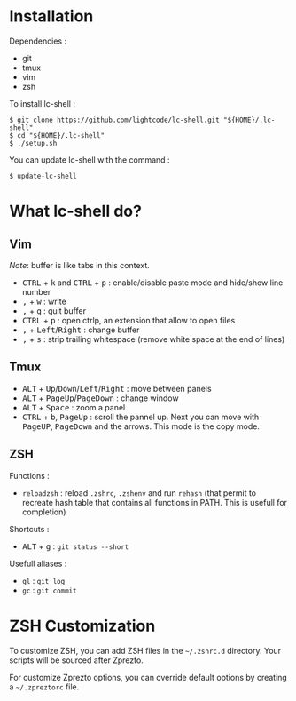 Installation
============

Dependencies :

* git
* tmux
* vim
* zsh


To install lc-shell :

```console
$ git clone https://github.com/lightcode/lc-shell.git "${HOME}/.lc-shell"
$ cd "${HOME}/.lc-shell"
$ ./setup.sh
```

You can update lc-shell with the command :

```console
$ update-lc-shell
```


What lc-shell do?
=================

Vim
---

*Note*: buffer is like tabs in this context.

* <kbd>CTRL</kbd> + <kbd>k</kbd> and <kbd>CTRL</kbd> + <kbd>p</kbd> : enable/disable paste mode and hide/show line number
* <kbd>,</kbd> + <kbd>w</kbd> : write
* <kbd>,</kbd> + <kbd>q</kbd> : quit buffer
* <kbd>CTRL</kbd> + <kbd>p</kbd> : open ctrlp, an extension that allow to open files
* <kbd>,</kbd> + <kbd>Left</kbd>/<kbd>Right</kbd> : change buffer
* <kbd>,</kbd> + <kbd>s</kbd> : strip trailing whitespace (remove white space at the end of lines)


Tmux
----

* <kbd>ALT</kbd> + <kbd>Up</kbd>/<kbd>Down</kbd>/<kbd>Left</kbd>/<kbd>Right</kbd> : move between panels
* <kbd>ALT</kbd> + <kbd>PageUp</kbd>/<kbd>PageDown</kbd> : change window
* <kbd>ALT</kbd> + <kbd>Space</kbd> : zoom a panel
* <kbd>CTRL</kbd> + <kbd>b</kbd>, <kbd>PageUp</kbd> : scroll the pannel up. Next you can move with <kbd>PageUP</kbd>,
  <kbd>PageDown</kbd> and the arrows. This mode is the copy mode.


ZSH
---

Functions :

* `reloadzsh` : reload `.zshrc`, `.zshenv` and run `rehash` (that permit to
  recreate hash table that contains all functions in PATH. This is usefull for completion)

Shortcuts :

* <kbd>ALT</kbd> + <kbd>g</kbd> : `git status --short`

Usefull aliases :

* `gl` : `git log`
* `gc` : `git commit`


ZSH Customization
=================

To customize ZSH, you can add ZSH files in the `~/.zshrc.d` directory. Your scripts will
be sourced after Zprezto.

For customize Zprezto options, you can override default options by creating a `~/.zpreztorc`
file.
